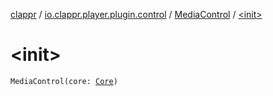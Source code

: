 [clappr](../../index.md) / [io.clappr.player.plugin.control](../index.md) / [MediaControl](index.md) / [&lt;init&gt;](./-init-.md)

# &lt;init&gt;

`MediaControl(core: `[`Core`](../../io.clappr.player.components/-core/index.md)`)`